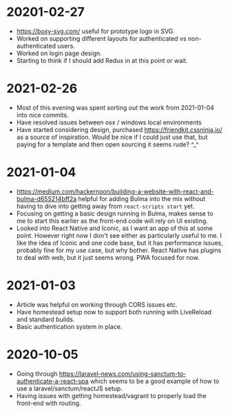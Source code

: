 # 20201-02-27
- https://boxy-svg.com/ useful for prototype logo in SVG.
- Worked on supporting different layouts for authenticated vs non-authenticated users.
- Worked on login page design.
- Starting to think if I should add Redux in at this point or wait.

# 2021-02-26
- Most of this evening was spent sorting out the work from 2021-01-04 into nice commits.
- Have resolved issues between osx / windows local environments
- Have started considering design, purchased https://friendkit.cssninja.io/ as a source of inspiration. Would be nice if I could just use that, but paying for a template and then open sourcing it seems rude? ^_^

# 2021-01-04
- https://medium.com/hackernoon/building-a-website-with-react-and-bulma-d655214bff2a helpful for adding Bulma into the mix without having to dive into getting away from `react-scripts start` yet.
- Focusing on getting a basic design running in Bulma, makes sense to me to start this earlier as the front-end code will rely on UI existing.
- Looked into React Native and Iconic, as I want an app of this at some point. However right now I don't see either as particularly useful to me. I like the idea of Iconic and one code base, but it has performance issues, probably fine for my use case, but why bother. React Native has plugins to deal with web, but it just seems wrong. PWA focused for now.

# 2021-01-03
- Article was helpful on working through CORS issues etc.
- Have homestead setup now to support both running with LiveReload and standard builds.
- Basic authentication system in place.


# 2020-10-05
- Going through https://laravel-news.com/using-sanctum-to-authenticate-a-react-spa which seems to be a good example of how to use a laravel/sanctum/reactJS setup.
- Having issues with getting homestead/vagrant to properly load the front-end with routing.